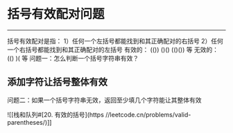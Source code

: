 # 括号有效配对问题



---
括号有效配对是指：
1）任何一个左括号都能找到和其正确配对的右括号
2）任何一个右括号都能找到和其正确配对的左括号
有效的：    (())  ()()   (()())  等
无效的：     (()   )(     等
问题一：怎么判断一个括号字符串有效？

## 添加字符让括号整体有效
问题二：如果一个括号字符串无效，返回至少填几个字符能让其整体有效

![[栈和队列#[20. 有效的括号](https //leetcode.cn/problems/valid-parentheses/)]]